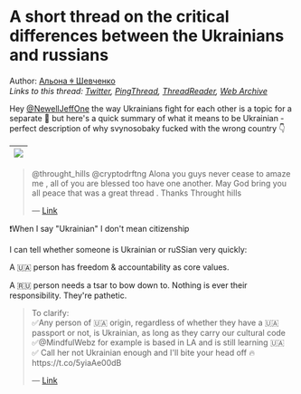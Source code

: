 # A short thread on the critical differences between the Ukrainians and russians

Author: [Альона ꑭ Шевченко](https://twitter.com/cryptodrftng)  
*Links to this thread: [Twitter](https://twitter.com/cryptodrftng/status/1552894097949708288), [PingThread](https://pingthread.com/thread/1552894097949708288), [ThreadReader](https://threadreaderapp.com/thread/1552894097949708288.html), [Web Archive](https://web.archive.org/web/*/https://twitter.com/cryptodrftng/status/1552894097949708288)*

Hey [@NewellJeffOne](https://twitter.com/NewellJeffOne) the way Ukrainians fight for each other is a topic for a separate 🧵 but here's a quick summary of what it means to be Ukrainian - perfect description of why svynosobaky fucked with the wrong country 👇

| [![](https://pbs.twimg.com/media/FYz881wXkAATGYQ.jpg)](https://pbs.twimg.com/media/FYz881wXkAATGYQ.jpg) |
| :-: |

<blockquote class="twitter-tweet">
    <p lang="en" dir="ltr">
    @throught_hills @cryptodrftng Alona you guys never cease to amaze me , all of you are blessed too have one another. May God bring you all peace that was a great thread . Thanks Throught hills<br />
    </p>
    &mdash; <a href="https://twitter.com/NewellJeffOne/status/1552893336490590209">Link</a>
</blockquote>

❗️When I say "Ukrainian" I don't mean citizenship

I can tell whether someone is Ukrainian or ruSSian very quickly:

A 🇺🇦 person has freedom & accountability as core values.

A 🇷🇺 person needs a tsar to bow down to. Nothing is ever their responsibility. They're pathetic.

<blockquote class="twitter-tweet">
    <p lang="en" dir="ltr">
    To clarify:<br />
    ✅Any person of 🇺🇦 origin, regardless of whether they have a 🇺🇦 passport or not, is Ukrainian, as long as they carry our cultural code<br />
    ✅@MindfulWebz for example is based in LA and is still learning 🇺🇦<br />
    ✅ Call her not Ukrainian enough and I&#39;ll bite your head off 🔥 https://t.co/5yiaAe00dB<br />
    </p>
    &mdash; <a href="https://twitter.com/cryptodrftng/status/1548554698323505153">Link</a>
</blockquote>
